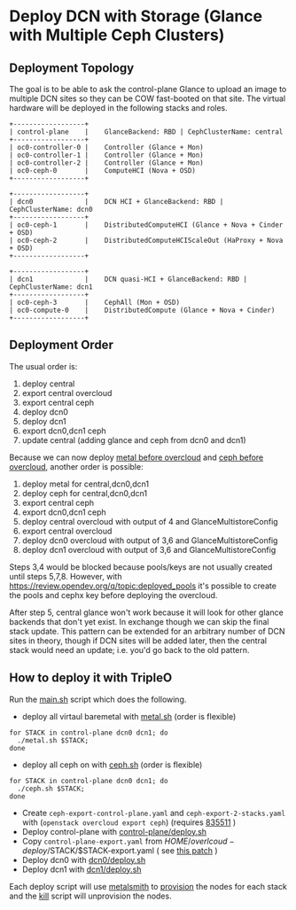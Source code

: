 # Deploy DCN with Storage (Glance with Multiple Ceph Clusters)

## Deployment Topology

The goal is to be able to ask the control-plane Glance to upload an
image to multiple DCN sites so they can be COW fast-booted on that
site. The virtual hardware will be deployed in the following stacks
and roles.

```
+------------------+
| control-plane    |    GlanceBackend: RBD | CephClusterName: central
+------------------+
| oc0-controller-0 |    Controller (Glance + Mon)
| oc0-controller-1 |    Controller (Glance + Mon)
| oc0-controller-2 |    Controller (Glance + Mon)
| oc0-ceph-0       |    ComputeHCI (Nova + OSD)
+------------------+

+------------------+
| dcn0             |    DCN HCI + GlanceBackend: RBD | CephClusterName: dcn0
+------------------+
| oc0-ceph-1       |    DistributedComputeHCI (Glance + Nova + Cinder + OSD)
| oc0-ceph-2       |    DistributedComputeHCIScaleOut (HaProxy + Nova + OSD)
+------------------+

+------------------+
| dcn1             |    DCN quasi-HCI + GlanceBackend: RBD | CephClusterName: dcn1
+------------------+
| oc0-ceph-3       |    CephAll (Mon + OSD)
| oc0-compute-0    |    DistributedCompute (Glance + Nova + Cinder)
+------------------+
```

## Deployment Order

The usual order is:

1. deploy central
2. export central overcloud
3. export central ceph
4. deploy dcn0
5. deploy dcn1
6. export dcn0,dcn1 ceph
7. update central (adding glance and ceph from dcn0 and dcn1)

Because we can now deploy
[metal before overcloud](https://docs.openstack.org/project-deploy-guide/tripleo-docs/latest/provisioning/baremetal_provision.html)
and
[ceph before overcloud](https://docs.openstack.org/project-deploy-guide/tripleo-docs/latest/features/deployed_ceph.html), another order is possible:

1. deploy metal for central,dcn0,dcn1
2. deploy ceph for central,dcn0,dcn1
3. export central ceph
4. export dcn0,dcn1 ceph
5. deploy central overcloud with output of 4 and GlanceMultistoreConfig
6. export central overcloud
7. deploy dcn0 overcloud with output of 3,6 and GlanceMultistoreConfig
8. deploy dcn1 overcloud with output of 3,6 and GlanceMultistoreConfig

Steps 3,4 would be blocked because pools/keys are not usually created
until steps 5,7,8. However, with
https://review.opendev.org/q/topic:deployed_pools
it's possible to create the pools and cephx key before deploying the
overcloud.

After step 5, central glance won't work because it will look for other
glance backends that don't yet exist. In exchange though we can skip
the final stack update. This pattern can be extended for an arbitrary
number of DCN sites in theory, though if DCN sites will be added
later, then the central stack would need an update; i.e. you'd go back
to the old pattern.

## How to deploy it with TripleO

Run the [main.sh](main.sh) script which does the following.

- deploy all virtaul baremetal with [metal.sh](metal.sh) (order is flexible)
```
for STACK in control-plane dcn0 dcn1; do 
  ./metal.sh $STACK;
done
```
- deploy all ceph on with [ceph.sh](ceph.sh) (order is flexible)
```
for STACK in control-plane dcn0 dcn1; do 
  ./ceph.sh $STACK;
done
```

- Create `ceph-export-control-plane.yaml` and `ceph-export-2-stacks.yaml` with (`openstack overcloud export ceph`) (requires [835511](https://review.opendev.org/c/openstack/python-tripleoclient/+/835511) )
- Deploy control-plane with [control-plane/deploy.sh](control-plane/deploy.sh)
- Copy `control-plane-export.yaml` from $HOME/overlcoud-deploy/$STACK/$STACK-export.yaml ( see [this patch](https://github.com/openstack/python-tripleoclient/commit/80c43280a8a17c6d06b0fe24ab7df48ef29f24e9) )
- Deploy dcn0 with [dcn0/deploy.sh](dcn0/deploy.sh)
- Deploy dcn1 with [dcn1/deploy.sh](dcn1/deploy.sh)

Each deploy script will use [metalsmith](../metalsmith)
to [provision](provision.sh) the nodes for each stack
and the [kill](kill.sh) script will unprovision the nodes.

<!--
## Validations

The scripts below maybe used to: 

- Import an image into the central, dcn0 and dcn1 locations
- Boot an instance and create a volume in the central location
- Boot an instance and create a volume in the dcn0 or dcn1 location
- Verify all necessary Ceph client configurations

### Glance

- Use [use-multistore-glance.sh](validations/use-multistore-glance.sh) to import
  an image into both `default_backend` and `dcn0`
  with [import-multi-stores](https://review.opendev.org/#/c/667132)
  and then copy that image to `dcn1`
  with [copy-existing-image](https://review.opendev.org/#/c/696457).
  A successful example looks
  like [use-multistore-glance.log](validations/use-multistore-glance.log).

### Cinder/Nova on Central

- [use-central.sh](validations/use-central.sh)

### Cinder/Nova on DCN

- [use-dcn.sh](validations/use-dcn.sh)
- [dcn-pet.sh](validations/dcn-pet.sh)
- To test dcn1, update AZ from "dcn0" to "dcn1"

### Ceph

- Verify any DCN node at $IP can use the central ceph cluster
```
scp ../../multiceph/test_ceph_client.sh heat-admin@$IP:/home/heat-admin/
ssh $IP "bash /home/heat-admin/test_ceph_client.sh central"
```

- Verify the control-plane node at $IP can use any DCN ceph cluster
```
scp ../../multiceph/test_ceph_client.sh heat-admin@$IP:/home/heat-admin/
ssh $IP "bash /home/heat-admin/test_ceph_client.sh dcn0"
ssh $IP "bash /home/heat-admin/test_ceph_client.sh dcn1"
```

- Were multiple glance backends configured at central Controller or dcn DistributedComputeHCI at $IP?
```
ssh $IP "sudo tail /var/lib/config-data/puppet-generated/glance_api/etc/glance/glance-api.conf"
```
-->
